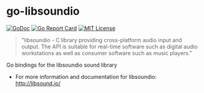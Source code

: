# go-libsoundio

[![GoDoc](https://godoc.org/github.com/crow-misia/go-libsoundio?status.svg)](https://godoc.org/github.com/crow-misia/go-libsoundio)
[![Go Report Card](https://goreportcard.com/badge/github.com/crow-misia/go-libsoundio)](https://goreportcard.com/report/github.com/crow-misia/go-libsoundio)
[![MIT License](https://img.shields.io/github/license/crow-misia/go-libsoundio)](LICENSE)

> "libsoundio - C library providing cross-platform audio input and output. The API is suitable for real-time software such as digital audio workstations as well as consumer software such as music players."

Go bindings for the libsoundio sound library

* For more information and documentation for libsoundio: http://libsound.io/

